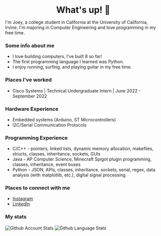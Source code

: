 <h1 style="margin: auto; text-align: center;"> What's up! 👋 </h1>

I'm Joey, a college student in California at the University of California, Irvine. I'm majoring in Computer Engineering and love programming in my free time.

### Some info about me
- I love building computers, I've built 8 so far!
- The first programming language I learned was Python.
- I enjoy running, surfing, and playing guitar in my free time.

### Places I've worked
- Cisco Systems | Technical Undergraduate Intern | June 2022 - September 2022

### Hardware Experience
- Embedded systems (Arduino, ST Microcontrollers)
- I2C/Serial Communication Protocols

### Programming Experience
- C/C++ - pointers, linked lists, dynamic memory allocation, makefiles, structs, classes, inheritance, sockets, GUIs
- Java - AP Computer Science, Minecraft Spigot plugin programming, classes, inheritance, event buses
- Python - JSON, APIs, classes, inheritance, sockets, serial, regex, data analysis (with matplotlib, etc.), digital signal processing

### Places to connect with me
- [Instagram][instagram]
- [LinkedIn][linkedin]


### My stats

<span>
   <img align="center" src="https://github-readme-stats.vercel.app/api?username=joeybalardeta&count_private=true&show_icons=true&theme=github_dark&custom_title=GitHub%20Stats&hide=issues" alt="Github Account Stats"/>
</span>

<span>
   <img align="center" src="https://github-readme-stats.vercel.app/api/top-langs/?username=joeybalardeta&layout=compact&theme=github_dark" alt="Github Language Stats"/>
</span>

[instagram]: https://www.instagram.com/joeybalardeta/
[linkedin]: https://www.linkedin.com/in/joseph-balardeta-78a501187/
